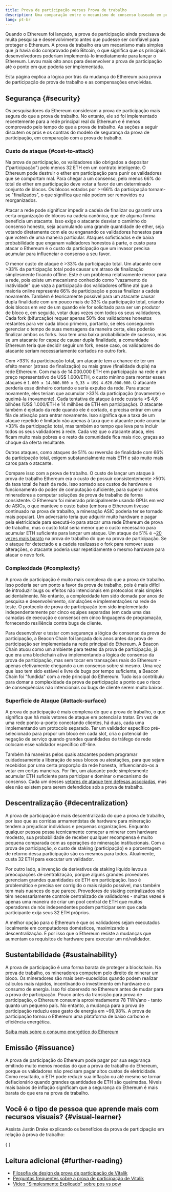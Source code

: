 ```yaml
---
title: Prova de participação versus Prova de trabalho
description: Uma comparação entre o mecanismo de consenso baseado em prova de participação e prova de trabalho do Ethereum
lang: pt-br
---
```


Quando o Ethereum foi lançado, a prova de participação ainda precisava de muita pesquisa e desenvolvimento antes que pudesse ser confiável para proteger o Ethereum. A prova de trabalho era um mecanismo mais simples que já havia sido comprovado pelo Bitcoin, o que significa que os principais desenvolvedores poderiam implementá-lo imediatamente para lançar o Ethereum. Levou mais oito anos para desenvolver a prova de participação até o ponto em que poderia ser implementada.

Esta página explica a lógica por trás da mudança do Ethereum para prova de participação de prova de trabalho e as compensações envolvidas.

## Segurança \{#security}

Os pesquisadores da Ethereum consideram a prova de participação mais segura do que a prova de trabalho. No entanto, ele só foi implementado recentemente para a rede principal real do Ethereum e é menos comprovado pelo tempo do que a prova de trabalho. As seções a seguir discutem os prós e os contras do modelo de segurança da prova de participação, em comparação com a prova de trabalho.

### Custo de ataque \{#cost-to-attack}

Na prova de participação, os validadores são obrigados a depositar ("participação") pelo menos 32 ETH em um contrato inteligente. O Ethereum pode destruir o ether em participação para punir os validadores que se comportam mal. Para chegar a um consenso, pelo menos 66% do total de ether em participação deve votar a favor de um determinado conjunto de blocos. Os blocos votados por >=66% da participação tornam-se "finalizados", o que significa que não podem ser removidos ou reorganizados.

Atacar a rede pode significar impedir a cadeia de finalizar ou garantir uma certa organização de blocos na cadeia canônica, que de alguma forma beneficia um atacante. Isso exige o atacante desviar o caminho do consenso honesto, seja acumulando uma grande quantidade de ether, seja votando diretamente com ele ou enganando os validadores honestos para que votem de uma maneira particular. Ataques sofisticados e de baixa probabilidade que enganam validadores honestos à parte, o custo para atacar o Ethereum é o custo da participação que um invasor precisa acumular para influenciar o consenso a seu favor.

O menor custo de ataque é >33% da participação total. Um atacante com >33% da participação total pode causar um atraso de finalização simplesmente ficando offline. Este é um problema relativamente menor para a rede, pois existe um mecanismo conhecido como "vazamento de inatividade" que vaza a participação dos validadores offline até que a maioria online represente 66% de participação e possa finalizar a cadeia novamente. Também é teoricamente possível para um atacante causar dupla finalidade com um pouco mais de 33% da participação total, criando dois blocos em vez de um quando ele for solicitado para ser um produtor de bloco e, em seguida, votar duas vezes com todos os seus validadores. Cada fork (bifurcação) requer apenas 50% dos validadores honestos restantes para ver cada bloco primeiro, portanto, se eles conseguirem gerenciar o tempo de suas mensagens da maneira certa, eles poderão finalizar ambos os forks. Isso tem uma baixa probabilidade de sucesso, mas se um atacante for capaz de causar dupla finalidade, a comunidade Ethereum teria que decidir seguir um fork, nesse caso, os validadores do atacante seriam necessariamente cortados no outro fork.

Com >33% da participação total, um atacante tem a chance de ter um efeito menor (atraso de finalização) ou mais grave (finalidade dupla) na rede Ethereum. Com mais de 14.000.000 ETH em participação na rede e um preço representativo de US$ 1.000/ETH, o custo mínimo para montar esses ataques é `1.000 x 14.000.000 x 0,33 = US$ 4.620.000.000`. O atacante perderia esse dinheiro cortando e seria expulso da rede. Para atacar novamente, eles teriam que acumular >33% da participação (novamente) e queimá-la (novamente). Cada tentativa de ataque à rede custaria >$ 4,6 bilhões (US$ 1.000/ETH e 14 milhões de ETH em participação). O atacante também é ejetado da rede quando ele é cortado, e precisa entrar em uma fila de ativação para entrar novamente. Isso significa que a taxa de um ataque repetido é limitado não apenas à taxa que o atacante pode acumular >33% da participação total, mas também ao tempo que leva para incluir todos os seus validadores à rede. Cada vez que o atacante ataca, eles ficam muito mais pobres e o resto da comunidade fica mais rico, graças ao choque da oferta resultante.

Outros ataques, como ataques de 51% ou reversão de finalidade com 66% da participação total, exigem substancialmente mais ETH e são muito mais caros para o atacante.

Compare isso com a prova de trabalho. O custo de lançar um ataque à prova de trabalho Ethereum era o custo de possuir consistentemente >50% da taxa total de hash da rede. Isso somado aos custos de hardware e funcionamento do poder de computação suficiente, para superar outros mineradores a computar soluções de prova de trabalho de forma consistente. O Ethereum foi minerado principalmente usando GPUs em vez de ASICs, o que manteve o custo baixo (embora o Ethereum tivesse continuado na prova de trabalho, a mineração ASIC poderia ter se tornado mais popular). Um adversário teria que adquirir muito hardware e pagar pela eletricidade para executá-lo para atacar uma rede Ethereum de prova de trabalho, mas o custo total seria menor que o custo necessário para acumular ETH suficiente para lançar um ataque. Um ataque de 51% é ~[20 vezes mais barato](https://youtu.be/1m12zgJ42dI?t=1562) na prova de trabalho do que na prova de participação. Se o ataque for detectado e a cadeia realizasse o fork para remover suas alterações, o atacante poderia usar repetidamente o mesmo hardware para atacar o novo fork.

### Complexidade \{#complexity}

A prova de participação é muito mais complexa do que a prova de trabalho. Isso poderia ser um ponto a favor da prova de trabalho, pois é mais difícil de introduzir bugs ou efeitos não intencionais em protocolos mais simples acidentalmente. No entanto, a complexidade tem sido domada por anos de pesquisa e desenvolvimento, simulações e implementações na rede de teste. O protocolo de prova de participação tem sido implementado independentemente por cinco equipes separadas (em cada uma das camadas de execução e consenso) em cinco linguagens de programação, fornecendo resiliência contra bugs de cliente.

Para desenvolver e testar com segurança a lógica de consenso da prova de participação, a Beacon Chain foi lançada dois anos antes da prova de participação ser implementada na rede principal do Ethereum. A Beacon Chain atuou como um ambiente para testes da prova de participação, já que era uma blockchain ativa implementando a lógica de consenso da prova de participação, mas sem tocar em transações reais do Ethereum - apenas efetivamente chegando a um consenso sobre si mesmo. Uma vez que isso tem sido estável e livre de bugs por tempo suficiente, a Beacon Chain foi "fundida" com a rede principal do Ethereum. Tudo isso contribuiu para domar a complexidade da prova de participação a ponto que o risco de consequências não intencionais ou bugs de cliente serem muito baixos.

### Superfície de Ataque \{#attack-surface}

A prova de participação é mais complexa do que a prova de trabalho, o que significa que há mais vetores de ataque em potencial a tratar. Em vez de uma rede ponto-a-ponto conectando clientes, há duas, cada uma implementando um protocolo separado. Ter um validador específico pré-selecionado para propor um bloco em cada slot, cria o potencial de negação de serviço quando grandes quantidades de tráfego de rede colocam esse validador específico off-line.

Também há maneiras pelos quais atacantes podem programar cuidadosamente a liberação de seus blocos ou atestações, para que sejam recebidos por uma certa proporção da rede honesta, influenciando-os a votar em certas maneiras. Por fim, um atacante pode simplesmente acumular ETH suficiente para participar e dominar o mecanismo de consenso. Cada um desses [vetores de ataque tem defesas associadas](/developers/docs/consensus-mechanisms/pos/attack-and-defense), mas eles não existem para serem defendidos sob a prova de trabalho.

## Descentralização \{#decentralization}

A prova de participação é mais descentralizada do que a prova de trabalho, por isso que as corridas armamentistas de hardware para mineração tendem a prejudicar indivíduos e pequenas organizações. Enquanto qualquer pessoa possa tecnicamente começar a minerar com hardware modesto, sua probabilidade de receber qualquer recompensa é muito pequena comparada com as operações de mineração institucionais. Com a prova de participação, o custo de staking (participação) e a porcentagem de retorno dessa participação são os mesmos para todos. Atualmente, custa 32 ETH para executar um validador.

Por outro lado, a invenção de derivativos de staking líquido levou a preocupações de centralização, porque alguns grandes provedores gerenciam grandes quantidades de ETH em participação. Isso é problemático e precisa ser corrigido o mais rápido possível, mas também tem mais nuances do que parece. Provedores de staking centralizados não têm necessariamente controle centralizado de validadores - muitas vezes é apenas uma maneira de criar um pool central de ETH que muitos operadores de nós independentes podem participar sem que cada participante exija seus 32 ETH próprios.

A melhor opção para o Ethereum é que os validadores sejam executados localmente em computadores domésticos, maximizando a descentralização. É por isso que o Ethereum resiste a mudanças que aumentam os requisitos de hardware para executar um nó/validador.

## Sustentabilidade \{#sustainability}

A prova de participação é uma forma barata de proteger a blockchain. Na prova de trabalho, os mineradores competem pelo direito de minerar um bloco. Os mineradores são mais bem-sucedidos quando podem realizar cálculos mais rápidos, incentivando o investimento em hardware e o consumo de energia. Isso foi observado no Ethereum antes de mudar para a prova de participação. Pouco antes da transição para prova de participação, o Ethereum consumia aproximadamente 78 TWh/ano - tanto quanto um pequeno país. No entanto, a mudança para a prova de participação reduziu esse gasto de energia em ~99,98%. A prova de participação tornou o Ethereum uma plataforma de baixo carbono e eficiência energética.

[Saiba mais sobre o consumo energético do Ethereum](/energy-consumption)

## Emissão \{#issuance}

A prova de participação do Ethereum pode pagar por sua segurança emitindo muito menos moedas do que a prova de trabalho do Ethereum, porque os validadores não precisam pagar altos custos de eletricidade. Como resultado, o ETH pode reduzir sua inflação ou até mesmo se tornar deflacionário quando grandes quantidades de ETH são queimadas. Níveis mais baixos de inflação significam que a segurança do Ethereum é mais barata do que era na prova de trabalho.

## Você é o tipo de pessoa que aprende mais com recursos visuais? \{#visual-learner}

Assista Justin Drake explicando os benefícios da prova de participação em relação à prova de trabalho:

{
	<YouTube id="1m12zgJ42dI" />
}

## Leitura adicional \{#further-reading}

- [Filosofia de design da prova de participação de Vitalik](https://medium.com/@VitalikButerin/a-proof-of-stake-design-philosophy-506585978d51)
- [Perguntas frequentes sobre a prova de participação de Vitalik](https://vitalik.eth.limo/general/2017/12/31/pos_faq.html#what-is-proof-of-stake)
- [Vídeo "Simplesmente Explicado" sobre pos vs pow](https://www.youtube.com/watch?v=M3EFi_POhps)
